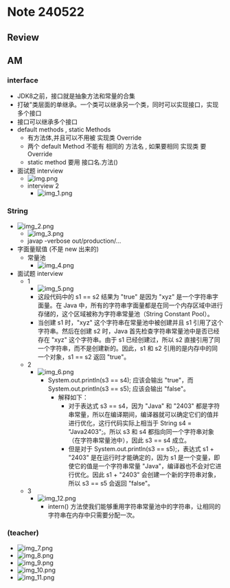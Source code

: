 # Note 240522
## Review

## AM
### interface
- JDK8之前，接口就是抽象方法和常量的合集
- 打破"类层面的单继承。一个类可以继承另一个类，同时可以实现接口，实现多个接口
- 接口可以继承多个接口
- default methods , static Methods 
  - 有方法体,并且可以不用被 实现类 Override
  - 两个 default Method 不能有 相同的 方法名 , 如果要相同 实现类 要 Override 
  - static method 要用 接口名.方法()
- 面试题 interview
  - ![img.png](img.png)
  - interview 2
    - ![img_1.png](img_1.png)

### String
- ![img_2.png](img_2.png)
  - ![img_3.png](img_3.png)
  - javap -verbose out/production/...
- 字面量赋值 (不是 new 出来的)
  - 常量池
    - ![img_4.png](img_4.png)
- 面试题 interview
  - 1
    - ![img_5.png](img_5.png)
    - 这段代码中的 s1 == s2 结果为 "true" 是因为 "xyz" 是一个字符串字面量。在 Java 中，所有的字符串字面量都是在同一个内存区域中进行存储的，这个区域被称为字符串常量池（String Constant Pool）。
    - 当创建 s1 时，"xyz" 这个字符串在常量池中被创建并且 s1 引用了这个字符串。然后在创建 s2 时，Java 首先检查字符串常量池中是否已经存在 "xyz" 这个字符串。由于 s1 已经创建过，所以 s2 直接引用了同一个字符串，而不是创建新的。因此，s1 和 s2 引用的是内存中的同一个对象，s1 == s2 返回 "true"。
  - 2 
    - ![img_6.png](img_6.png)
      - System.out.println(s3 == s4); 应该会输出 "true"，而 System.out.println(s3 == s5); 应该会输出 "false"。
        - 解释如下：
          - 对于表达式 s3 == s4，因为 "Java" 和 "2403" 都是字符串常量，所以在编译期间，编译器就可以确定它们的值并进行优化，这行代码实际上相当于 String s4 = "Java2403";。所以 s3 和 s4 都指向同一个字符串对象（在字符串常量池中），因此 s3 == s4 成立。
          - 但是对于 System.out.println(s3 == s5);，表达式 s1 + "2403" 是在运行时才能确定的，因为 s1 是一个变量，即使它的值是一个字符串常量 "Java"，编译器也不会对它进行优化。因此 s1 + "2403" 会创建一个新的字符串对象，所以 s3 == s5 会返回 "false"。
  - 3
    - ![img_12.png](img_12.png)
      - intern() 方法使我们能够重用字符串常量池中的字符串，让相同的字符串在内存中只需要分配一次。
### (teacher) 
- ![img_7.png](img_7.png)
- ![img_8.png](img_8.png)
- ![img_9.png](img_9.png)
- ![img_10.png](img_10.png)
- ![img_11.png](img_11.png)